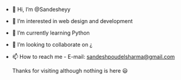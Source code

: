 - 👋 Hi, I’m @Sandesheyy
- 👀 I’m interested in web design and development 
- 🌱 I’m currently learning Python 
- 💞️ I’m looking to collaborate on ¿
- 📫 How to reach me - 
     E-mail: sandeshpoudelsharma@gmail.com

  Thanks for visiting although nothing is here 😃

<!--- 
Sandesheyy/Sandesheyy is a ✨ special ✨ repository because its `README.md` (this file) appears on your GitHub profile.
You can click the Preview link to take a look at your changes.
--->
